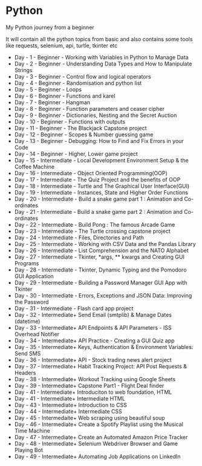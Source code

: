 # Python
My Python journey from a beginner 

It will contain all the python topics from basic and also contains some tools like requests, selenium, api, turtle, tkinter etc

- Day - 1 - Beginner - Working with Variables in Python to Manage Data <br>
- Day - 2 - Beginner - Understanding Data Types and How to Manipulate Strings <br>
- Day - 3 - Beginner - Control flow and logical operators <br>
- Day - 4 - Beginner - Randomisation and python list <br>
- Day - 5 - Beginner - Loops <br>
- Day - 6 - Beginner - Functions and karel <br>
- Day - 7 - Beginner - Hangman <br>
- Day - 8 - Beginner - Function parameters and ceaser cipher <br>
- Day - 9 - Beginner - Dictionaries, Nesting and the Secret Auction <br>
- Day - 10 - Beginner - Functions with outputs <br>
- Day - 11 - Beginner - The Blackjack Capstone project <br>
- Day - 12 - Beginner - Scopes & Number guessing game <br>
- Day - 13 - Beginner - Debugging: How to Find and Fix Errors in your Code <br>
- Day - 14 - Beginner - Higher, Lower game project <br>
- Day - 15 - Intermediate - Local Development Environment Setup & the Coffee Machine <br>
- Day - 16 - Intermediate - Object Oriented Programming(OOP) <br>
- Day - 17 - Intermediate - The Quiz Project and the benefits of OOP <br>
- Day - 18 - Intermediate - Turtle and The Graphical User Interface(GUI) <br>
- Day - 19 - Intermediate - Instances, State and Higher Order Functions <br>
- Day - 20 - Intermediate - Build a snake game part 1 : Animation and Co-ordinates <br>
- Day - 21 - Intermediate - Build a snake game part 2 : Animation and Co-ordinates <br>
- Day - 22 - Intermediate - Build Pong : The famous Arcade Game <br>
- Day - 23 - Intermediate - The Turtle crossing capstone project <br>
- Day - 24 - Intermediate - Files, Directories and Path <br>
- Day - 25 - Intermediate - Working with CSV Data and the Pandas Library <br>
- Day - 26 - Intermediate - List Comprehension and the NATO Alphabet <br>
- Day - 27 - Intermediate - Tkinter, *args, ** kwargs and Creating GUI Programs <br>
- Day - 28 - Intermediate - Tkinter, Dynamic Typing and the Pomodoro GUI Application <br>
- Day - 29 - Intermediate - Building a Password Manager GUI App with Tkinter <br>
- Day - 30 - Intermediate - Errors, Exceptions and JSON Data: Improving the Password <br>
- Day - 31 - Intermediate - Flash card app project <br>
- Day - 32 - Intermediate+ Send Email (smtplib) & Manage Dates (datetime) <br>
- Day - 33 - Intermediate+ API Endpoints & API Parameters - ISS Overhead Notifier <br>
- Day - 34 - Intermediate+ API Practice - Creating a GUI Quiz app <br>
- Day - 35 - Intermediate+ Keys, Authentication & Environment Variables: Send SMS <br>
- Day - 36 - Intermediate+ API - Stock trading news alert project <br>
- Day - 37 - Intermediate+ Habit Tracking Project: API Post Requests & Headers <br>
- Day - 38 - Intermediate+ Workout Tracking using Google Sheets <br>
- Day - 39 - Intermediate+ Capstone Part1 - Flight Deal finder <br>
- Day - 41 - Intermediate+ Introduciton to web foundation, HTML <br>
- Day - 41 - Intermediate+ Intermediate HTML <br>
- Day - 43 - Intermediate+ Introduction to CSS <br>
- Day - 44 - Intermediate+ Intermediate CSS <br>
- Day - 45 - Intermedaite+ Web scraping using beautiful soup <br>
- Day - 46 - Intermediate+ Create a Spotify Playlist using the Musical Time Machine <br>
- Day - 47 - Intermediate+ Create an Automated Amazon Price Tracker <br>
- Day - 48 - Intermediate+ Selenium Webdriver Browser and Game Playing Bot <br>
- Day - 49 - Intermediate+ Automating Job Applications on LinkedIn <br> 
